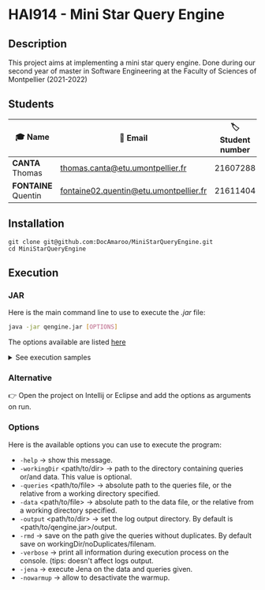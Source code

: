 # HAI914  - Mini Star Query Engine

## Description

This project aims at implementing a mini star query engine. Done during our second year of master in Software Engineering at the Faculty of Sciences of Montpellier (2021-2022)

## Students

| 🎓 Name                | 📧 Email                                 | 🏷️ Student number |
| -------------------- | -------------------------------------- | ---------------- |
| **CANTA** Thomas     | thomas.canta@etu.umontpellier.fr       | 21607288         |
| **FONTAINE** Quentin | fontaine02.quentin@etu.umontpellier.fr | 21611404         |

## Installation

```
git clone git@github.com:DocAmaroo/MiniStarQueryEngine.git
cd MiniStarQueryEngine
```

## Execution

### JAR

Here is the main command line to use to execute the *.jar* file:

```bash
java -jar qengine.jar [OPTIONS]
```

The options available are listed [here](#Options)

<details><summary>See execution samples</summary>
<br/>

Execute the query engine with the dataset and the queries given:
```
java -jar qengine.jar -data ~/data/sample_data.nt -queries ~/data/sample_query.queryset
```

Execute the query engine with the dataset and the queries given by using the working directory. The system will not warmup and also add a benchmark with Jena
```
java -jar qengine.jar -workingDir ~/data -data sample_data.nt -queries sample_query.queryset -nowarmup -jena
```
</details>

### Alternative

👉 Open the project on Intellij or Eclipse and add the options as arguments on run.

### Options

Here is the available options you can use to execute the program:

* `-help` &rarr; show this message.
* `-workingDir` <path/to/dir> &rarr; path to the directory containing queries or/and data. This value is optional.
* `-queries` <path/to/file> &rarr; absolute path to the queries file, or the relative from a working directory specified.
* `-data` <path/to/file> &rarr; absolute path to the data file, or the relative from a working directory specified.
* `-output` <path/to/dir> &rarr; set the log output directory. By default is <path/to/qengine.jar>/output.
* `-rmd` <filename> &rarr; save on the path give the queries without duplicates. By default save on workingDir/noDuplicates/filenam.
* `-verbose` &rarr; print all information during execution process on the console. (tips: doesn't affect logs output.
* `-jena` &rarr; execute Jena on the data and queries given.
* `-nowarmup` &rarr; allow to desactivate the warmup.
